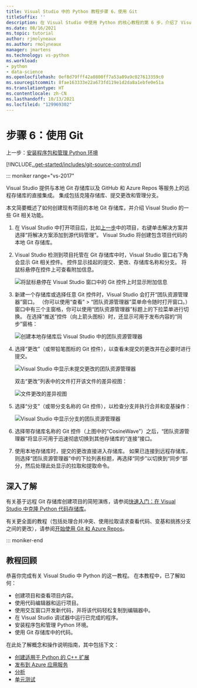 ```yaml
---
title: Visual Studio 中的 Python 教程步骤 6，使用 Git
titleSuffix: ''
description: 在 Visual Studio 中使用 Python 的核心教程的第 6 步，介绍了 Visual Studio 的 Git 相关功能。
ms.date: 08/16/2021
ms.topic: tutorial
author: rjmolyneaux
ms.author: rmolyneaux
manager: jmartens
ms.technology: vs-python
ms.workload:
- python
- data-science
ms.openlocfilehash: 0ef8d79fff42a0800ff7a53a09a9c027613359c0
ms.sourcegitcommit: 8fae163333e22a673fd119e1d2da8a1ebfe0e51a
ms.translationtype: HT
ms.contentlocale: zh-CN
ms.lasthandoff: 10/13/2021
ms.locfileid: "129969302"
---
```

# <a name="step-6-work-with-git"></a>步骤 6：使用 Git

上一步：[安装程序包和管理 Python 环境](tutorial-working-with-python-in-visual-studio-step-05-installing-packages.md)

[!INCLUDE[..get-started/includes/git-source-control.md](../get-started/includes/git-source-control.md)]

::: moniker range="vs-2017"

Visual Studio 提供与本地 Git 存储库以及 GitHub 和 Azure Repos 等服务上的远程存储库的直接集成。 集成包括克隆存储库、提交更改和管理分支。

本文简要概述了如何创建现有项目的本地 Git 存储库，并介绍 Visual Studio 的一些 Git 相关功能。

1. 在 Visual Studio 中打开项目后，比如[上一步](tutorial-working-with-python-in-visual-studio-step-05-installing-packages.md)中的项目，右键单击解决方案并选择“将解决方案添加到源代码管理”。 Visual Studio 将创建包含项目代码的本地 Git 存储库。

1. Visual Studio 检测到项目托管在 Git 存储库中时，Visual Studio 窗口右下角会显示 Git 相关控件。 控件显示挂起的提交、更改、存储库名称和分支。 将鼠标悬停在控件上可查看附加信息。

    ![将鼠标悬停在 Visual Studio 窗口中的 Git 控件上时显示附加信息](media/working-with-git-01.png)

1. 新建一个存储库或选择任意 Git 控件时，Visual Studio 会打开“团队资源管理器”窗口。 （你可以使用“查看” > “团队资源管理器”菜单命令随时打开窗口。）窗口中有三个主窗格，你可以使用“团队资源管理器”标题上的下拉菜单进行切换。 在选择“推送”控件（向上箭头图标）时，还显示可用于发布内容的“同步”窗格：

    ![创建本地存储库后 Visual Studio 中的团队资源管理器](media/working-with-git-02.png)

1. 选择“更改”（或带铅笔图标的 Git 控件），以查看未提交的更改并在必要时进行提交。

    ![Visual Studio 中显示未提交更改的团队资源管理器](media/working-with-git-03.png)

    双击“更改”列表中的文件打开该文件的差异视图：

    ![文件更改的差异视图](media/working-with-git-05.png)

1. 选择“分支”（或带分支名称的 Git 控件），以检查分支并执行合并和变基操作：

    ![Visual Studio 中显示分支的团队资源管理器](media/working-with-git-04.png)

1. 选择带存储库名称的 Git 控件（上图中的“CosineWave”）之后，“团队资源管理器”将显示可用于迅速彻底切换到其他存储库的“连接”接口。

1. 使用本地存储库时，提交的更改直接进入存储库。 如果已连接到远程存储库，则选择“团队资源管理器”中的下拉列表标题，再选择“同步”以切换到“同步”部分，然后处理此处显示的拉取和提取命令。

## <a name="go-deeper"></a>深入了解

有关基于远程 Git 存储库创建项目的简短演练，请参阅[快速入门：在 Visual Studio 中克隆 Python 代码存储库](quickstart-03-python-in-visual-studio-project-from-repository.md)。

有关更全面的教程（包括处理合并冲突、使用拉取请求查看代码、变基和挑拣分支之间的更改），请参阅[开始使用 Git 和 Azure Repos](/azure/devops/repos/git/gitquickstart)。

::: moniker-end

## <a name="tutorial-review"></a>教程回顾

恭喜你完成有关 Visual Studio 中 Python 的这一教程。 在本教程中，已了解如何：

- 创建项目和查看项目内容。
- 使用代码编辑器和运行项目。
- 使用交互窗口开发新代码，并将该代码轻松复制到编辑器中。
- 在 Visual Studio 调试器中运行已完成的程序。
- 安装程序包和管理 Python 环境。
- 使用 Git 存储库中的代码。

在此处了解概念和操作说明指南，其中包括下文：

- [创建适用于 Python 的 C++ 扩展](working-with-c-cpp-python-in-visual-studio.md)
- [发布到 Azure 应用服务](publishing-python-web-applications-to-azure-from-visual-studio.md)
- [分析](profiling-python-code-in-visual-studio.md)
- [单元测试](unit-testing-python-in-visual-studio.md)
